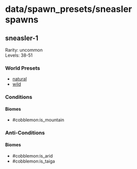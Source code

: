 # data/spawn_presets/sneasler spawns  
  
## sneasler-1  
Rarity: uncommon  
Levels: 38-51  
  
### World Presets  
* [natural](/data/world_presets/natural.md)  
* [wild](/data/world_presets/wild.md)  
  
### Conditions  
  
#### Biomes  
  * #cobblemon:is_mountain
  
  
### Anti-Conditions  
  
#### Biomes  
  * #cobblemon:is_arid
  * #cobblemon:is_taiga
  
